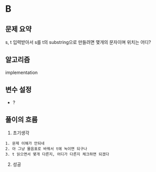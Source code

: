 # B

## 문제 요약
s, t 입력받아서 s를 t의 substring으로 만들려면 몇개의 문자이며 위치는 어디?

## 알고리즘
implementation

## 변수 설정

- ?

## 풀이의 흐름

1. 초기생각

~~~~
1. 문제 이해가 안되네
2. 아 그냥 물음표로 바꿔서 t에 녹이면 되구나
3. t 읽으면서 몇개 다른지, 어디가 다른지 체크하면 되겠다
~~~~

2. 성공